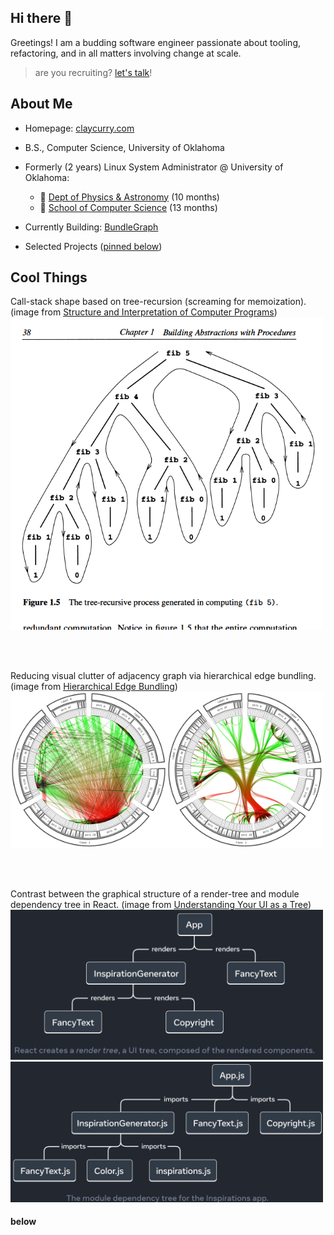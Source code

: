 ## Hi there 👋

Greetings! I am a budding software engineer passionate about tooling, refactoring, and in all matters involving change at scale.

> are you recruiting? [let's talk](mailto:me@claycurry.com)!


## About Me

- Homepage: [claycurry.com](https://claycurry.com)

- B.S., Computer Science, University of Oklahoma

- Formerly (2 years) Linux System Administrator @ University of Oklahoma:
  - 🔭 [Dept of Physics & Astronomy](https://ou.edu/cas/physics-astronomy) (10 months)
  - 👾 [School of Computer Science](https://cs.ou.edu) (13 months)

- Currently Building: [BundleGraph](https://bundlegraph/)

- Selected Projects ([pinned below](#below))

## Cool Things

Call-stack shape based on tree-recursion (screaming for memoization). (image from [Structure and Interpretation of Computer Programs](https://web.mit.edu/6.001/6.037/sicp.pdf))
<img src="https://github.com/clay-curry/clay-curry/blob/main/procedure-graph.png" alt="Call-stack shape for a computation based on tree-recursion" width="500" />

<br><br>

Reducing visual clutter of adjacency graph via hierarchical edge bundling. (image from [Hierarchical Edge Bundling](https://www.data-to-viz.com/graph/edge_bundling.html))
<img src="https://github.com/clay-curry/clay-curry/blob/main/edge-bundling.png" alt="Reducing visual clutter of adjacency graph via hierarchical edge bundling." width="500" />


<br><br>


Contrast between the graphical structure of a render-tree and module dependency tree in React. (image from [Understanding Your UI as a Tree](https://react.dev/learn/understanding-your-ui-as-a-tree))
<img src="https://github.com/clay-curry/clay-curry/blob/main/render-tree.png" alt="Render Tree" width="500" />
<img src="https://github.com/clay-curry/clay-curry/blob/main/dependency-tree.png" alt="Dependency Tree" width="500" />

#### below
